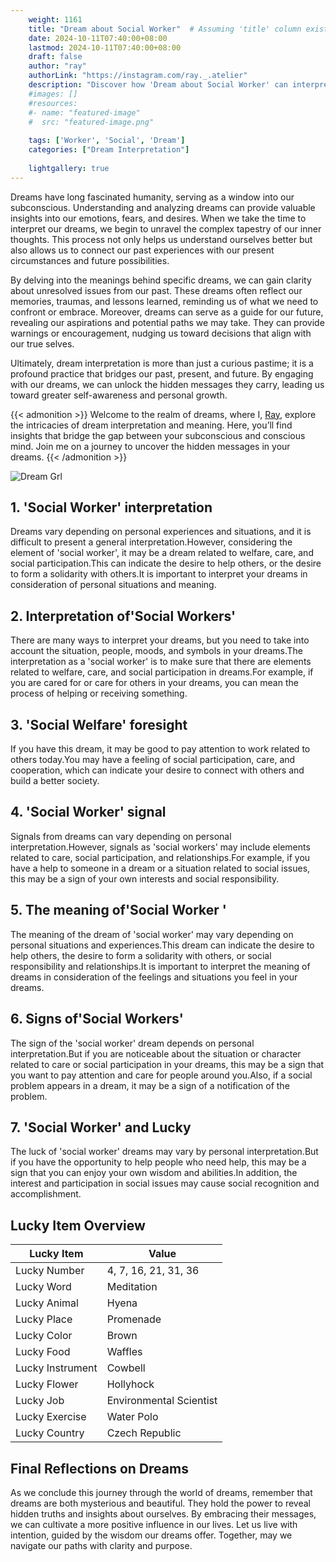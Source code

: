 ```yaml
---
    weight: 1161
    title: "Dream about Social Worker"  # Assuming 'title' column exists
    date: 2024-10-11T07:40:00+08:00
    lastmod: 2024-10-11T07:40:00+08:00
    draft: false
    author: "ray"
    authorLink: "https://instagram.com/ray._.atelier"
    description: "Discover how 'Dream about Social Worker' can interpret your future and uncover its significant meanings in your life."
    #images: []
    #resources:
    #- name: "featured-image"
    #  src: "featured-image.png"
    
    tags: ['Worker', 'Social', 'Dream']
    categories: ["Dream Interpretation"]
    
    lightgallery: true
---
```

    
Dreams have long fascinated humanity, serving as a window into our subconscious. Understanding and analyzing dreams can provide valuable insights into our emotions, fears, and desires. When we take the time to interpret our dreams, we begin to unravel the complex tapestry of our inner thoughts. This process not only helps us understand ourselves better but also allows us to connect our past experiences with our present circumstances and future possibilities.

By delving into the meanings behind specific dreams, we can gain clarity about unresolved issues from our past. These dreams often reflect our memories, traumas, and lessons learned, reminding us of what we need to confront or embrace. Moreover, dreams can serve as a guide for our future, revealing our aspirations and potential paths we may take. They can provide warnings or encouragement, nudging us toward decisions that align with our true selves.

Ultimately, dream interpretation is more than just a curious pastime; it is a profound practice that bridges our past, present, and future. By engaging with our dreams, we can unlock the hidden messages they carry, leading us toward greater self-awareness and personal growth.

{{< admonition >}}
Welcome to the realm of dreams, where I, [Ray](https://instagram.com/ray._.atelier), explore the intricacies of dream interpretation and meaning. Here, you’ll find insights that bridge the gap between your subconscious and conscious mind. Join me on a journey to uncover the hidden messages in your dreams.
{{< /admonition >}}

![Dream Grl](https://cdn.pixabay.com/photo/2017/11/02/03/35/gothic-2910057_1280.jpg "Dream Grl")

## 1. 'Social Worker' interpretation
Dreams vary depending on personal experiences and situations, and it is difficult to present a general interpretation.However, considering the element of 'social worker', it may be a dream related to welfare, care, and social participation.This can indicate the desire to help others, or the desire to form a solidarity with others.It is important to interpret your dreams in consideration of personal situations and meaning.

## 2. Interpretation of'Social Workers'
There are many ways to interpret your dreams, but you need to take into account the situation, people, moods, and symbols in your dreams.The interpretation as a 'social worker' is to make sure that there are elements related to welfare, care, and social participation in dreams.For example, if you are cared for or care for others in your dreams, you can mean the process of helping or receiving something.

## 3. 'Social Welfare' foresight
If you have this dream, it may be good to pay attention to work related to others today.You may have a feeling of social participation, care, and cooperation, which can indicate your desire to connect with others and build a better society.

## 4. 'Social Worker' signal
Signals from dreams can vary depending on personal interpretation.However, signals as 'social workers' may include elements related to care, social participation, and relationships.For example, if you have a help to someone in a dream or a situation related to social issues, this may be a sign of your own interests and social responsibility.

## 5. The meaning of'Social Worker '
The meaning of the dream of 'social worker' may vary depending on personal situations and experiences.This dream can indicate the desire to help others, the desire to form a solidarity with others, or social responsibility and relationships.It is important to interpret the meaning of dreams in consideration of the feelings and situations you feel in your dreams.

## 6. Signs of'Social Workers'
The sign of the 'social worker' dream depends on personal interpretation.But if you are noticeable about the situation or character related to care or social participation in your dreams, this may be a sign that you want to pay attention and care for people around you.Also, if a social problem appears in a dream, it may be a sign of a notification of the problem.

## 7. 'Social Worker' and Lucky
The luck of 'social worker' dreams may vary by personal interpretation.But if you have the opportunity to help people who need help, this may be a sign that you can enjoy your own wisdom and abilities.In addition, the interest and participation in social issues may cause social recognition and accomplishment.

## Lucky Item Overview
| Lucky Item          | Value              |
|---------------|--------------------|
| Lucky Number        | 4, 7, 16, 21, 31, 36  |
| Lucky Word          | Meditation |
| Lucky Animal        | Hyena |
| Lucky Place         | Promenade     |
| Lucky Color         | Brown     |
| Lucky Food          | Waffles      |
| Lucky Instrument    | Cowbell |
| Lucky Flower        | Hollyhock    |
| Lucky Job           | Environmental Scientist       |
| Lucky Exercise      | Water Polo  |
| Lucky Country       | Czech Republic    |


##  Final Reflections on Dreams

As we conclude this journey through the world of dreams, remember that dreams are both mysterious and beautiful. They hold the power to reveal hidden truths and insights about ourselves. By embracing their messages, we can cultivate a more positive influence in our lives. Let us live with intention, guided by the wisdom our dreams offer. Together, may we navigate our paths with clarity and purpose.
